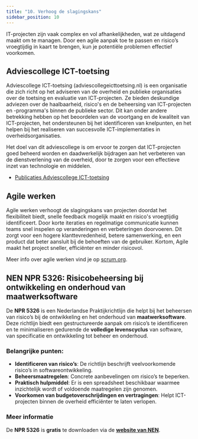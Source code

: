 ```yaml
---
title: "10. Verhoog de slagingskans"
sidebar_position: 10
---
```


IT-projecten zijn vaak complex en vol afhankelijkheden, wat ze uitdagend maakt om te managen. Door een agile aanpak toe te passen en risico’s vroegtijdig in kaart te brengen, kun je potentiële problemen effectief voorkomen.

## Adviescollege ICT-toetsing

Adviescollege ICT-toetsing (adviescollegeicttoetsing.nl) is een organisatie die zich richt op het adviseren van de overheid en publieke organisaties over de toetsing en evaluatie van ICT-projecten. Ze bieden deskundige adviezen over de haalbaarheid, risico's en de beheersing van ICT-projecten en -programma's binnen de publieke sector. Dit kan onder andere betrekking hebben op het beoordelen van de voortgang en de kwaliteit van ICT-projecten, het ondersteunen bij het identificeren van knelpunten, en het helpen bij het realiseren van succesvolle ICT-implementaties in overheidsorganisaties.

Het doel van dit adviescollege is om ervoor te zorgen dat ICT-projecten goed beheerd worden en daadwerkelijk bijdragen aan het verbeteren van de dienstverlening van de overheid, door te zorgen voor een effectieve inzet van technologie en middelen.

- [Publicaties Adviescollege ICT-toetsing](https://www.adviescollegeicttoetsing.nl/publicaties)


## Agile werken

Agile werken verhoogt de slagingskans van projecten doordat het flexibiliteit biedt, snelle feedback mogelijk maakt en risico's vroegtijdig identificeert. Door korte iteraties en regelmatige communicatie kunnen teams snel inspelen op veranderingen en verbeteringen doorvoeren. Dit zorgt voor een hogere klanttevredenheid, betere samenwerking, en een product dat beter aansluit bij de behoeften van de gebruiker. Kortom, Agile maakt het project sneller, efficiënter en minder risicovol.

Meer info over agile werken vind je op [scrum.org](https://www.scrum.org/).

## NEN NPR 5326: Risicobeheersing bij ontwikkeling en onderhoud van maatwerksoftware

De **NPR 5326** is een Nederlandse Praktijkrichtlijn die helpt bij het beheersen van risico’s bij de ontwikkeling en het onderhoud van **maatwerksoftware**. Deze richtlijn biedt een gestructureerde aanpak om risico’s te identificeren en te minimaliseren gedurende de **volledige levenscyclus** van software, van specificatie en ontwikkeling tot beheer en onderhoud.

### Belangrijke punten:
- **Identificeren van risico’s**: De richtlijn beschrijft veelvoorkomende risico’s in softwareontwikkeling.
- **Beheersmaatregelen**: Concrete aanbevelingen om risico’s te beperken.
- **Praktisch hulpmiddel**: Er is een spreadsheet beschikbaar waarmee inzichtelijk wordt of voldoende maatregelen zijn genomen.
- **Voorkomen van budgetoverschrijdingen en vertragingen**: Helpt ICT-projecten binnen de overheid efficiënter te laten verlopen.

### Meer informatie
De **NPR 5326** is **gratis** te downloaden via de **[website van NEN](https://www.nen.nl/npr-5326-2019-nl-262885)**.


